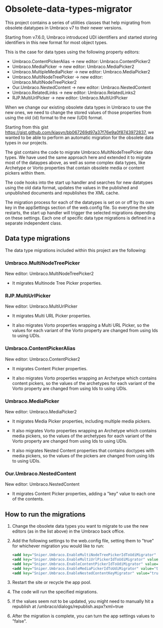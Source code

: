 # Obsolete-data-types-migrator

This project contains a series of utilities classes that help migrating from obsolete datatypes in Umbraco v7 to their newer versions.

Starting from v7.6.0, Umbraco introduced UDI identifiers and started storing identifiers in this new format for most object types.

This is the case for data types using the following property editors:

- Umbraco.ContentPickerAlias -> new editor: Umbraco.ContentPicker2
- Umbraco.MediaPicker -> new editor: Umbraco.MediaPicker2
- Umbraco.MultipleMediaPicker -> new editor: Umbraco.MediaPicker2
- Umbraco.MultiNodeTreePicker -> new editor: Umbraco.MultiNodeTreePicker2
- Our.Umbraco.NestedContent -> new editor: Umbraco.NestedContent
- Umbraco.RelatedLinks -> new editor: Umbraco.RelatedLinks2
- RJP.MultiUrlPicker -> new editor: Umbraco.MultiUrlPicker

When we change our existing obsolete data types in Umbraco to use the new ones, we need to change the stored values of those properties from using the old (id) format to the new (UDI) format.

Starting from this gist https://gist.github.com/kiasyn/bb067269d97a37f76e9a0f8743972837, we wanted to be able to perform an automatic migration for the obsolete data types in our projects. 

The gist contains the code to migrate Umbraco.MultiNodeTreePicker data types. We have used the same approach here and extended it to migrate most of the dataypes above, as well as some complex data types, like Archetype or Vorto properties that contain obsolete media or content pickers within them.

The code hooks into the start up handler and searches for new datatypes using the old data format, updates the values in the published and unpublished documents and republishes the XML cache.

The migration process for each of the datatypes is set on or off by its own key in the appSettings section of the web.config file. So everytime the site restarts, the start up handler will trigger the selected migrations depending on these settings. Each one of specific data type migrations is defined in a separate independent class.

## Data type migrations

The data type migrations included within this project are the following:

### Umbraco.MultiNodeTreePicker

New editor: Umbraco.MultiNodeTreePicker2

- It migrates Multinode Tree Picker properties.

### RJP.MultiUrlPicker

New editor: Umbraco.MultiUrlPicker

- It migrates Multi URL Picker properties.

- It also migrates Vorto properties wrapping a Multi URL Picker, so the values for each variant of the Vorto property are changed from using Ids to using UDIs.

### Umbraco.ContentPickerAlias

New editor: Umbraco.ContentPicker2

- It migrates Content Picker properties.

- It also migrates Vorto properties wrapping an Archetype which contains content pickers, so the values of the archetypes for each variant of the Vorto property are changed from using Ids to using UDIs.

### Umbraco.MediaPicker

New editor: Umbraco.MediaPicker2

- It migrates Media Picker properties, including multiple media pickers.

- It also migrates Vorto properties wrapping an Archetype which contains media pickers, so the values of the archetypes for each variant of the Vorto property are changed from using Ids to using UDIs.

- It also migrates Nested Content properties that contains doctypes with media pickers, so the values of the pickers are changed from using Ids to using UDIs.

### Our.Umbraco.NestedContent 

New editor: Umbraco.NestedContent

- It migrates Content Picker properties, adding a "key" value to each one of the contents.

## How to run the migrations

1. Change the obsolete data types you want to migrate to use the new editors (as in the list above) in the Umbraco back office.

2. Add the following settings to the web.config file, setting them to "true" for whichever migration you would like to run:

    ````xml
    <add key="Sniper.Umbraco.EnableMultiNodeTreePickerIdToUdiMigrator" value="true"/>
    <add key="Sniper.Umbraco.EnableMultiUrlPickerIdToUdiMigrator" value="true"/>
    <add key="Sniper.Umbraco.EnableContentPickerIdToUdiMigrator" value="true"/>
    <add key="Sniper.Umbraco.EnableMediaPickerIdToUdiMigrator" value="true"/>
    <add key="Sniper.Umbraco.EnableNestedContentKeyMigrator" value="true"/>
    ````

3. Restart the site or recycle the app pool.

4. The code will run the specified migrations.

5. If the values seem not to be updated, you might need to manually hit a republish at /umbraco/dialogs/republish.aspx?xml=true

6. After the migration is complete, you can turn the app settings values to "false". 
